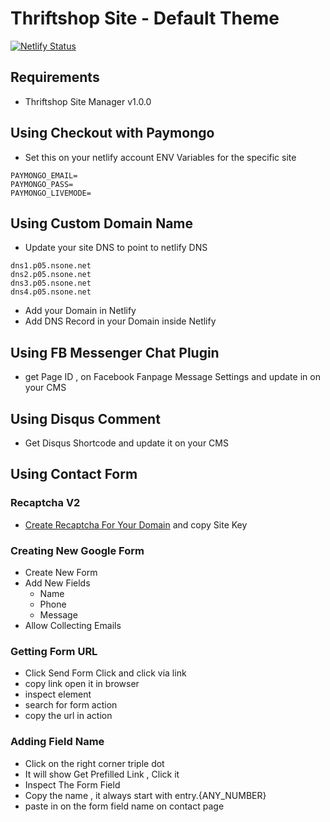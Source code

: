 # Thriftshop Site - Default Theme

[![Netlify Status](https://api.netlify.com/api/v1/badges/17758869-2b98-4ae6-87f3-6206ac5d8578/deploy-status)](https://app.netlify.com/sites/goldcoders/deploys)

## Requirements

-   Thriftshop Site Manager v1.0.0

## Using Checkout with Paymongo

-   Set this on your netlify account ENV Variables for the specific site

```
PAYMONGO_EMAIL=
PAYMONGO_PASS=
PAYMONGO_LIVEMODE=
```

## Using Custom Domain Name

-   Update your site DNS to point to netlify DNS

```
dns1.p05.nsone.net
dns2.p05.nsone.net
dns3.p05.nsone.net
dns4.p05.nsone.net
```

-   Add your Domain in Netlify
-   Add DNS Record in your Domain inside Netlify

## Using FB Messenger Chat Plugin

-   get Page ID , on Facebook Fanpage Message Settings and update in on your CMS

## Using Disqus Comment

-   Get Disqus Shortcode and update it on your CMS

## Using Contact Form

### Recaptcha V2

-   [Create Recaptcha For Your Domain](https://www.google.com/recaptcha/admin/create) and copy Site Key

### Creating New Google Form

-   Create New Form
-   Add New Fields
    -   Name
    -   Phone
    -   Message
-   Allow Collecting Emails

### Getting Form URL

-   Click Send Form Click and click via link
-   copy link open it in browser
-   inspect element
-   search for form action
-   copy the url in action

### Adding Field Name

-   Click on the right corner triple dot
-   It will show Get Prefilled Link , Click it
-   Inspect The Form Field
-   Copy the name , it always start with entry.{ANY_NUMBER}
-   paste in on the form field name on contact page
